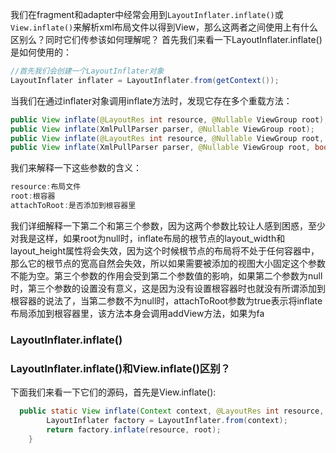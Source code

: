我们在fragment和adapter中经常会用到`LayoutInflater.inflate()`或`View.inflate()`来解析xml布局文件以得到View，那么这两者之间使用上有什么区别么？同时它们传参该如何理解呢？
首先我们来看一下LayoutInflater.inflate()是如何使用的：
```java
//首先我们会创建一个LayoutInflater对象
LayoutInflater inflater = LayoutInflater.from(getContext());
```
当我们在通过inflater对象调用inflate方法时，发现它存在多个重载方法：
```java
public View inflate(@LayoutRes int resource, @Nullable ViewGroup root);
public View inflate(XmlPullParser parser, @Nullable ViewGroup root);
public View inflate(@LayoutRes int resource, @Nullable ViewGroup root, boolean attachToRoot);
public View inflate(XmlPullParser parser, @Nullable ViewGroup root, boolean attachToRoot);
```
我们来解释一下这些参数的含义：
```java
resource:布局文件
root:根容器
attachToRoot:是否添加到根容器里
```
我们详细解释一下第二个和第三个参数，因为这两个参数比较让人感到困惑，至少对我是这样，如果root为null时，inflate布局的根节点的layout_width和layout_height属性将会失效，因为这个时候根节点的布局将不处于任何容器中，那么它的根节点的宽高自然会失效，所以如果需要被添加的视图大小固定这个参数不能为空。第三个参数的作用会受到第二个参数值的影响，如果第二个参数为null时，第三个参数的设置没有意义，这是因为没有设置根容器时也就没有所谓添加到根容器的说法了，当第二参数不为null时，attachToRoot参数为true表示将inflate布局添加到根容器里，该方法本身会调用addView方法，如果为fa


### LayoutInflater.inflate()


### LayoutInflater.inflate()和View.inflate()区别？
下面我们来看一下它们的源码，首先是View.inflate():
```java
  public static View inflate(Context context, @LayoutRes int resource, ViewGroup root) {
        LayoutInflater factory = LayoutInflater.from(context);
        return factory.inflate(resource, root);
    }
```





